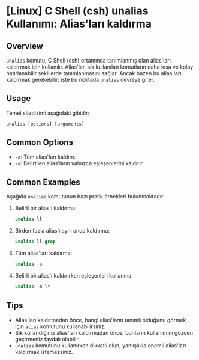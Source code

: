 # [Linux] C Shell (csh) unalias Kullanımı: Alias'ları kaldırma

## Overview
`unalias` komutu, C Shell (csh) ortamında tanımlanmış olan alias'ları kaldırmak için kullanılır. Alias'lar, sık kullanılan komutların daha kısa ve kolay hatırlanabilir şekillerde tanımlanmasını sağlar. Ancak bazen bu alias'ları kaldırmak gerekebilir; işte bu noktada `unalias` devreye girer.

## Usage
Temel sözdizimi aşağıdaki gibidir:

```
unalias [options] [arguments]
```

## Common Options
- `-a`: Tüm alias'ları kaldırır.
- `-m`: Belirtilen alias'ların yalnızca eşleşenlerini kaldırır.

## Common Examples
Aşağıda `unalias` komutunun bazı pratik örnekleri bulunmaktadır:

1. Belirli bir alias'ı kaldırma:
   ```csh
   unalias ll
   ```

2. Birden fazla alias'ı aynı anda kaldırma:
   ```csh
   unalias ll grep
   ```

3. Tüm alias'ları kaldırma:
   ```csh
   unalias -a
   ```

4. Belirli bir alias'ı kaldırırken eşleşenleri kullanma:
   ```csh
   unalias -m l*
   ```

## Tips
- Alias'ları kaldırmadan önce, hangi alias'ların tanımlı olduğunu görmek için `alias` komutunu kullanabilirsiniz.
- Sık kullandığınız alias'ları kaldırmadan önce, bunların kullanımını gözden geçirmeniz faydalı olabilir.
- `unalias` komutunu kullanırken dikkatli olun; yanlışlıkla önemli alias'ları kaldırmak istemezsiniz.